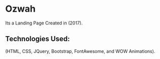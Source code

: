 # Ozwah
Its a Landing Page Created in (2017).

## Technologies Used:

(HTML, CSS, JQuery, Bootstrap, FontAwesome, and WOW Animations).
